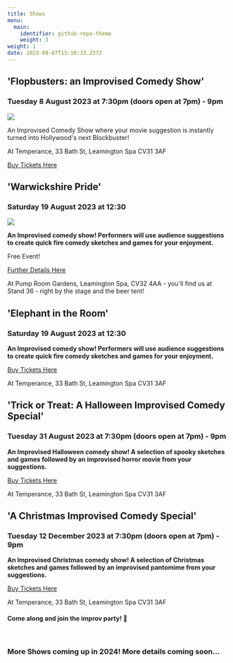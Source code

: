 ```yaml
---
title: Shows
menu:
  main:
    identifier: github-repo-theme
    weight: 3
weight: 1
date: 2023-08-07T15:10:33.237Z
---
```

## 'Flopbusters: an Improvised Comedy Show'

### Tuesday 8 August 2023 at 7:30pm (doors open at 7pm) - 9pm

![](/uploads/posed-everyone-kirsty-mouth-open.jpg)

An Improvised Comedy Show where your movie suggestion is instantly turned into Hollywood's next Blockbuster!

At Temperance, 33 Bath St, Leamington Spa CV31 3AF

[Buy Tickets Here](https://www.eventbrite.co.uk/e/flopbusters-improvised-comedy-tickets-671654224867?aff=ebdsoporgprofile)

## 'Warwickshire Pride'

### Saturday 19 August 2023 at 12:30

![](/uploads/pride-2022.png)

**An Improvised comedy show! Performers will use audience suggestions to create quick fire comedy sketches and games for your enjoyment.**

Free Event!

[Further Details Here](https://warwickshirepride.co.uk/pride-festival)

At Pump Room Gardens, Leamington Spa, CV32 4AA - you'll find us at Stand 36 - right by the stage and the beer tent!

## 'Elephant in the Room'

### Saturday 19 August 2023 at 12:30

**An Improvised comedy show! Performers will use audience suggestions to create quick fire comedy sketches and games for your enjoyment.**

[Buy Tickets Here](https://www.eventbrite.com/e/a-christmas-improvised-comedy-special-tickets-678849726807?aff=ebdssbdestsearch&from=6ff34305352e11eeaecb76c6e69a5a02&keep_tld=1)

At Temperance, 33 Bath St, Leamington Spa CV31 3AF

## 'Trick or Treat: A Halloween Improvised Comedy Special'

### Tuesday 31 August 2023 at 7:30pm (doors open at 7pm) - 9pm

**An Improvised Halloween comedy show! A selection of spooky sketches and games followed by an improvised horror movie from your suggestions.**

[Buy Tickets Here](https://www.eventbrite.com/e/trick-or-treat-a-halloween-improvised-comedy-special-tickets-678836276577?aff=ebdssbdestsearch&from=6ff34305352e11eeaecb76c6e69a5a02&keep_tld=1)

At Temperance, 33 Bath St, Leamington Spa CV31 3AF

## 'A Christmas Improvised Comedy Special'

### Tuesday 12 December 2023 at 7:30pm (doors open at 7pm) - 9pm

**An Improvised Christmas comedy show! A selection of Christmas sketches and games followed by an improvised pantomime from your suggestions.**

[Buy Tickets Here](https://www.eventbrite.com/e/a-christmas-improvised-comedy-special-tickets-678849726807?aff=ebdssbdestsearch&from=6ff34305352e11eeaecb76c6e69a5a02&keep_tld=1)

At Temperance, 33 Bath St, Leamington Spa CV31 3AF

#### Come along and join the improv party! 🎉 <br><br><br>

### More Shows coming up in 2024! More details coming soon...<br><br>